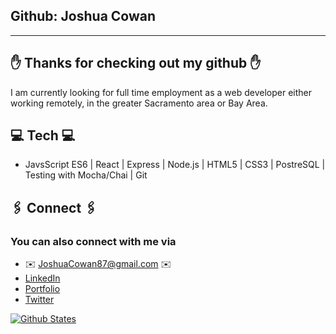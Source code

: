 ## Github: Joshua Cowan
____________________________________________________________________________________________________________________________________________________________________

## ✋ Thanks for checking out my github ✋
I am currently looking for full time employment as a web developer either working remotely, in the greater Sacramento area or Bay Area. 

## 💻  Tech 💻
- JavsScript ES6 | React | Express | Node.js | HTML5 | CSS3 | PostreSQL | Testing with Mocha/Chai | Git


## 🖇️  Connect 🖇️

### You can also connect with me via
- ✉️ [JoshuaCowan87@gmail.com](JoshuaCowan87@gmail.com) ✉️
- [LinkedIn](https://www.linkedin.com/in/joshua-cowan-abc/)
- [Portfolio](https://joshuacowan87.github.io/portfolio/)
- [Twitter](https://twitter.com/CodingCowan)


[![Github States](https://github-readme-stats.vercel.app/api?username=JoshuaCowan87&theme=tokyonight&?count_private=true&hide=stars)](https://github.com/JoshuaCowan87/github-readme-stats)

